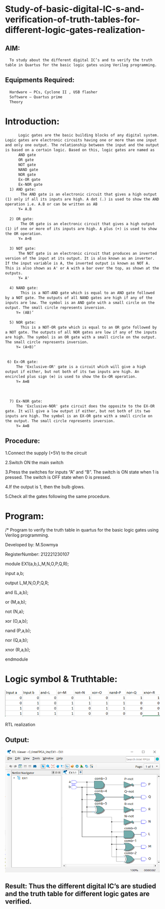 # Study-of-basic-digital-IC-s-and-verification-of-truth-tables-for-different-logic-gates-realization-
## AIM:
      To study about the different digital IC’s and to verify the truth table in Quartus for the basic logic gates using Verilog programming.

## Equipments Required:
      Hardware – PCs, Cyclone II , USB flasher
      Software – Quartus prime
      Theory
  # Introduction:
  ```
        Logic gates are the basic building blocks of any digital system. Logic gates are electronic circuits having one or more than one input and only one output. The relationship between the input and the output is based on a certain logic. Based on this, logic gates are named as
        AND gate
        OR gate
        NOT gate
        NAND gate
        NOR gate
        Ex-OR gate
        Ex-NOR gate
    1) AND gate:
         The AND gate is an electronic circuit that gives a high output (1) only if all its inputs are high. A dot (.) is used to show the AND operation i.e. A.B or can be written as AB
        Y= A.B

    2) OR gate:
         The OR gate is an electronic circuit that gives a high output (1) if one or more of its inputs are high. A plus (+) is used to show the OR operation.
        Y= A+B

    3) NOT gate:
        The NOT gate is an electronic circuit that produces an inverted version of the input at its output. It is also known as an inverter. If the input variable is A, the inverted output is known as NOT A. This is also shown as A' or A with a bar over the top, as shown at the outputs.
        Y= A'

    4) NAND gate:
         This is a NOT-AND gate which is equal to an AND gate followed by a NOT gate. The outputs of all NAND gates are high if any of the inputs are low. The symbol is an AND gate with a small circle on the output. The small circle represents inversion.
       Y= (AB)’

    5) NOR gate:
         This is a NOT-OR gate which is equal to an OR gate followed by a NOT gate. The outputs of all NOR gates are low if any of the inputs are high. The symbol is an OR gate with a small circle on the output. The small circle represents inversion.
       Y= (A+B)’


   6) Ex-OR gate:
       The 'Exclusive-OR' gate is a circuit which will give a high output if either, but not both of its two inputs are high. An encircled plus sign (⊕) is used to show the Ex-OR operation.
       Y= A⊕B



    7) Ex-NOR gate:
       The 'Exclusive-NOR' gate circuit does the opposite to the EX-OR gate. It will give a low output if either, but not both of its two inputs are high. The symbol is an EX-OR gate with a small circle on the output. The small circle represents inversion.
       Y= A⊕B

```
## Procedure:
1.Connect the supply (+5V) to the circuit

2.Switch ON the main switch

3.Press the switches for inputs “A” and “B”. The switch is ON state when 1 is pressed. The switch is OFF state when 0 is pressed.

4.If the output is 1, then the bulb glows.

5.Check all the gates following the same procedure.
# Program:
/*
Program to verify the truth table in quartus for the basic logic gates using Verilog programming.

Developed by: M.Sowmya 

RegisterNumber:  212221230107

module EX1(a,b,L,M,N,O,P,Q,R);

input a,b;

output L,M,N,O,P,Q,R;

and (L,a,b);

or (M,a,b);

not (N,a);

xor (O,a,b);

nand (P,a,b);

nor (Q,a,b);

xnor (R,a,b);

endmodule


# Logic symbol & Truthtable:
![output](./Ex.1excel.PNG)

RTL realization
## Output:
![output](./EX.1de.PNG)

## Result:                                                         Thus the different digital IC’s are studied and the truth table for different logic gates are verified.
